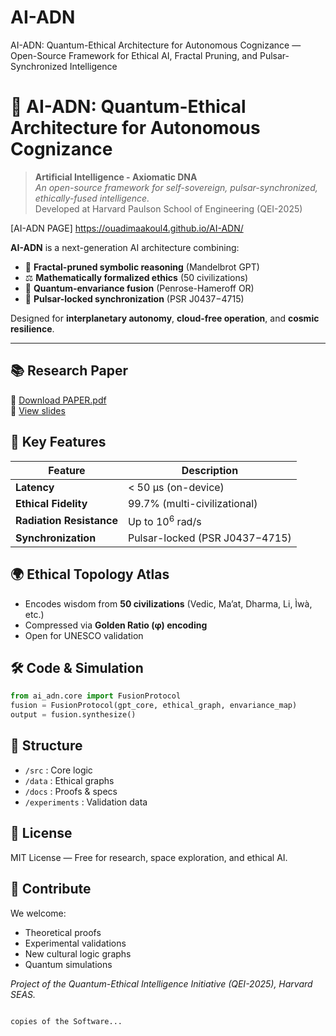 # AI-ADN
AI-ADN: Quantum-Ethical Architecture for Autonomous Cognizance — Open-Source Framework for Ethical AI, Fractal Pruning, and Pulsar-Synchronized Intelligence

# 🌌 AI-ADN: Quantum-Ethical Architecture for Autonomous Cognizance

> **Artificial Intelligence - Axiomatic DNA**  
> *An open-source framework for self-sovereign, pulsar-synchronized, ethically-fused intelligence.*  
> Developed at Harvard Paulson School of Engineering (QEI-2025)

[AI-ADN PAGE] https://ouadimaakoul4.github.io/AI-ADN/

**AI-ADN** is a next-generation AI architecture combining:
- 🧠 **Fractal-pruned symbolic reasoning** (Mandelbrot GPT)
- ⚖️ **Mathematically formalized ethics** (50 civilizations)
- 🔗 **Quantum-envariance fusion** (Penrose-Hameroff OR)
- 🌠 **Pulsar-locked synchronization** (PSR J0437−4715)

Designed for **interplanetary autonomy**, **cloud-free operation**, and **cosmic resilience**.

---

## 📚 Research Paper
📄 [Download PAPER.pdf](PAPER.pdf)  
📄 [View slides](slides/ai-adn-presentation.pdf)

## 🧪 Key Features
| Feature | Description |
|--------|-------------|
| **Latency** | < 50 μs (on-device) |
| **Ethical Fidelity** | 99.7% (multi-civilizational) |
| **Radiation Resistance** | Up to $10^6$ rad/s |
| **Synchronization** | Pulsar-locked (PSR J0437−4715) |

## 🌍 Ethical Topology Atlas
- Encodes wisdom from **50 civilizations** (Vedic, Ma’at, Dharma, Li, Ìwà, etc.)
- Compressed via **Golden Ratio (φ) encoding**
- Open for UNESCO validation

## 🛠️ Code & Simulation
```python
from ai_adn.core import FusionProtocol
fusion = FusionProtocol(gpt_core, ethical_graph, envariance_map)
output = fusion.synthesize()
```

## 📂 Structure
- `/src` : Core logic
- `/data` : Ethical graphs
- `/docs` : Proofs & specs
- `/experiments` : Validation data

## 📜 License
MIT License — Free for research, space exploration, and ethical AI.

## 🤝 Contribute
We welcome:
- Theoretical proofs
- Experimental validations
- New cultural logic graphs
- Quantum simulations


*Project of the Quantum-Ethical Intelligence Initiative (QEI-2025), Harvard SEAS.*
```

copies of the Software...
